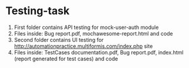 # Testing-task
1. First folder contains API testing for mock-user-auth module
2. Files inside: Bug report.pdf, mochawesome-report.html and code
3. Second folder contains UI testing for http://automationpractice.multiformis.com/index.php site
4. Files inside: TestCases documentation.pdf, Bug report.pdf, index.html (report generated for test cases) and code
